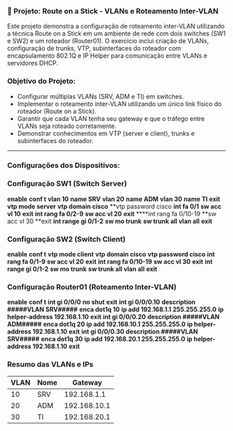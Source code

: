  ### 📂 Projeto: Route on a Stick - VLANs e Roteamento Inter-VLAN


Este projeto demonstra a configuração de roteamento inter-VLAN utilizando a técnica Route on a Stick em um ambiente de rede com dois switches (SW1 e SW2) e um roteador (Router01). O exercício inclui criação de VLANs, configuração de trunks, VTP, subinterfaces do roteador com encapsulamento 802.1Q e IP Helper para comunicação entre VLANs e servidores DHCP.

### Objetivo do Projeto:
- Configurar múltiplas VLANs (SRV, ADM e TI) em switches.
- Implementar o roteamento inter-VLAN utilizando um único link físico do roteador (Route on a Stick).
- Garantir que cada VLAN tenha seu gateway e que o tráfego entre VLANs seja roteado corretamente.
- Demonstrar conhecimentos em VTP (server e client), trunks e subinterfaces do roteador.

---
### Configurações dos Dispositivos:

### Configuração SW1 (Switch Server)

**enable**
**conf t**
**vlan 10**
**name SRV**
**vlan 20**
**name ADM**
**vlan 30**
**name TI**
**exit**
**vtp mode server**
**vtp domain cisco**
**vtp password cisco
**int fa 0/1**
**sw acc vl 10**
**exit**
**int rang fa 0/2-9**
**sw acc vl 20**
**exit**
****int rang fa 0/10-19
**sw acc vl 30
**exit
**int range gi 0/1-2**
**sw mo trunk**
**sw trunk all vlan all**
**exit**

### Configuração SW2 (Switch Client)
**enable**
**conf t**
**vtp mode client**
**vtp domain cisco**
**vtp password cisco**
**int rang fa 0/1-9**
**sw acc vl 20**
**exit**
**int rang fa 0/10-19**
**sw acc vl 30**
**exit**
**int range gi 0/1-2**
**sw mo trunk**
**sw trunk all vlan all**
**exit**

### Configuração Router01 (Roteamento Inter-VLAN)
**enable**
**conf t**
**int gi 0/0/0**
**no shut**
**exit**
**int gi 0/0/0.10**
**description #####VLAN SRV#####**
**enca dot1q 10**
**ip add 192.168.1.1 255.255.255.0**
**ip helper-address 192.168.1.10**
**exit**
**int gi 0/0/0.20**
**description #####VLAN ADM#####**
**enca dot1q 20**
**ip add 192.168.10.1 255.255.255.0**
**ip helper-address 192.168.1.10**
**exit**
**int gi 0/0/0.30**
**description #####VLAN SRV#####**
**enca dot1q 30**
**ip add 192.168.20.1 255.255.255.0**
**ip helper-address 192.168.1.10**
**exit**

### Resumo das VLANs e IPs

| VLAN | Nome | Gateway      |
| ---- | ---- | ------------ |
| 10   | SRV  | 192.168.1.1  |
| 20   | ADM  | 192.168.10.1 |
| 30   | TI   | 192.168.20.1 |


